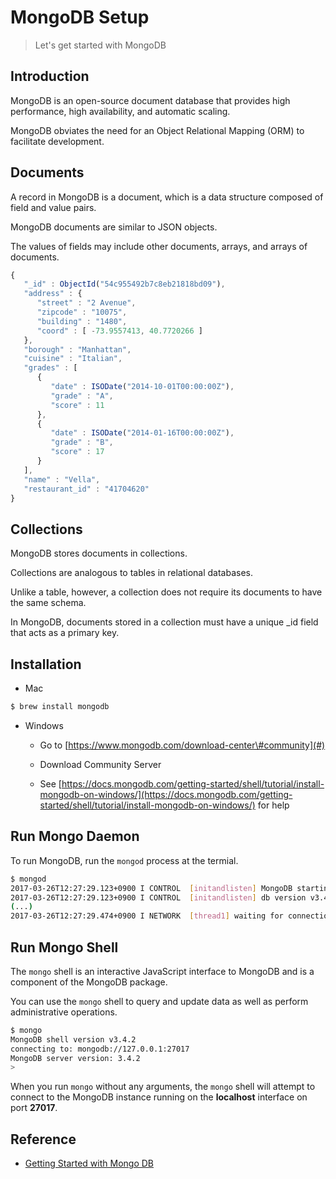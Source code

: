 # MongoDB Setup

> Let's get started with MongoDB

## Introduction

MongoDB is an open-source document database that provides high performance, high availability, and automatic scaling.

MongoDB obviates the need for an Object Relational Mapping \(ORM\) to facilitate development.

## Documents

A record in MongoDB is a document, which is a data structure composed of field and value pairs.

MongoDB documents are similar to JSON objects.

The values of fields may include other documents, arrays, and arrays of documents.

```js
{
   "_id" : ObjectId("54c955492b7c8eb21818bd09"),
   "address" : {
      "street" : "2 Avenue",
      "zipcode" : "10075",
      "building" : "1480",
      "coord" : [ -73.9557413, 40.7720266 ]
   },
   "borough" : "Manhattan",
   "cuisine" : "Italian",
   "grades" : [
      {
         "date" : ISODate("2014-10-01T00:00:00Z"),
         "grade" : "A",
         "score" : 11
      },
      {
         "date" : ISODate("2014-01-16T00:00:00Z"),
         "grade" : "B",
         "score" : 17
      }
   ],
   "name" : "Vella",
   "restaurant_id" : "41704620"
}
```

## Collections

MongoDB stores documents in collections.

Collections are analogous to tables in relational databases.

Unlike a table, however, a collection does not require its documents to have the same schema.

In MongoDB, documents stored in a collection must have a unique \_id field that acts as a primary key.

## Installation

* Mac

```bash
$ brew install mongodb
```

* Windows

  * Go to [https://www.mongodb.com/download-center\#community](#)

  * Download Community Server

  * See [https://docs.mongodb.com/getting-started/shell/tutorial/install-mongodb-on-windows/](https://docs.mongodb.com/getting-started/shell/tutorial/install-mongodb-on-windows/) for help

## Run Mongo Daemon

To run MongoDB, run the `mongod` process at the termial.

```bash
$ mongod
2017-03-26T12:27:29.123+0900 I CONTROL  [initandlisten] MongoDB starting : pid=19382 port=27017 dbpath=/data/db 64-bit host=linux
2017-03-26T12:27:29.123+0900 I CONTROL  [initandlisten] db version v3.4.2
(...)
2017-03-26T12:27:29.474+0900 I NETWORK  [thread1] waiting for connections on port 27017
```

## Run Mongo Shell

The `mongo` shell is an interactive JavaScript interface to MongoDB and is a component of the MongoDB package.

You can use the `mongo` shell to query and update data as well as perform administrative operations.

```bash
$ mongo
MongoDB shell version v3.4.2
connecting to: mongodb://127.0.0.1:27017
MongoDB server version: 3.4.2
>
```

When you run `mongo` without any arguments, the `mongo` shell will attempt to connect to the MongoDB instance running on the **localhost** interface on port **27017**.

## Reference

* [Getting Started with Mongo DB](https://docs.mongodb.com/getting-started/shell/)



